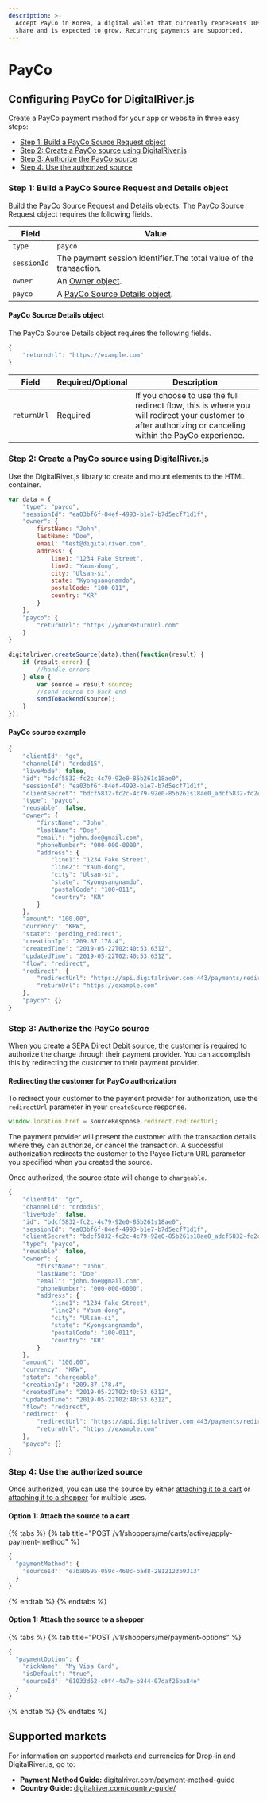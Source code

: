 ```yaml
---
description: >-
  Accept PayCo in Korea, a digital wallet that currently represents 10% market
  share and is expected to grow. Recurring payments are supported.
---
```


# PayCo

## Configuring PayCo for DigitalRiver.js

Create a PayCo payment method for your app or website in three easy steps:

* [Step 1: Build a PayCo Source Request object](payco.md#step-1-build-a-payco-source-request-and-details-object)
* [Step 2: Create a PayCo source using DigitalRiver.js](payco.md#step-2-create-a-payco-source-using-digitalriver-js)
* [Step 3: Authorize the PayCo source](payco.md#step-3-authorize-the-payco-source)
* [Step 4: Use the authorized source](payco.md#step-4-use-the-authorized-source)

### Step 1: Build a PayCo Source Request and Details object

Build the PayCo Source Request and Details objects. The PayCo Source Request object requires the following fields.

| Field       | Value                                                                  |
| ----------- | ---------------------------------------------------------------------- |
| `type`      | `payco`                                                                |
| `sessionId` | The payment session identifier.The total value of the transaction.     |
| `owner`     | An [Owner object](common-payment-objects.md#owner-object).             |
| `payco`     | A [PayCo Source Details object](payco.md#payco-source-details-object). |

#### PayCo Source Details object

The PayCo Source Details object requires the following fields.

```javascript
{
    "returnUrl": "https://example.com"
}
```

| Field       | Required/Optional | Description                                                                                                                                               |
| ----------- | ----------------- | --------------------------------------------------------------------------------------------------------------------------------------------------------- |
| `returnUrl` | Required          | If you choose to use the full redirect flow, this is where you will redirect your customer to after authorizing or canceling within the PayCo experience. |

### Step 2: Create a PayCo source using DigitalRiver.js

Use the DigitalRiver.js library to create and mount elements to the HTML container.

```javascript
var data = {
    "type": "payco",
    "sessionId": "ea03bf6f-84ef-4993-b1e7-b7d5ecf71d1f",
    "owner": {
        firstName: "John",
        lastName: "Doe",
        email: "test@digitalriver.com",
        address: {
            line1: "1234 Fake Street",
            line2: "Yaum-dong",
            city: "Ulsan-si",
            state: "Kyongsangnamdo",
            postalCode: "100-011",
            country: "KR"
        }
    },
    "payco": {
        "returnUrl": "https://yourReturnUrl.com"
    }
}
  
digitalriver.createSource(data).then(function(result) {
    if (result.error) {
        //handle errors
    } else {
        var source = result.source;
        //send source to back end
        sendToBackend(source);
    }
});
```

#### PayCo source example

```javascript
{
    "clientId": "gc",
    "channelId": "drdod15",
    "liveMode": false,
    "id": "bdcf5832-fc2c-4c79-92e0-85b261s18ae0",
    "sessionId": "ea03bf6f-84ef-4993-b1e7-b7d5ecf71d1f",    
    "clientSecret": "bdcf5832-fc2c-4c79-92e0-85b261s18ae0_adcf5832-fc2c-4c79-92e0-85b261s18ae0",
    "type": "payco",
    "reusable": false,
    "owner": {
        "firstName": "John",
        "lastName": "Doe",
        "email": "john.doe@gmail.com",
        "phoneNumber": "000-000-0000",
        "address": {
            "line1": "1234 Fake Street",
            "line2": "Yaum-dong",
            "city": "Ulsan-si",
            "state": "Kyongsangnamdo",
            "postalCode": "100-011",
            "country": "KR"
        }
    },
    "amount": "100.00",
    "currency": "KRW",
    "state": "pending_redirect",
    "creationIp": "209.87.178.4",
    "createdTime": "2019-05-22T02:40:53.631Z",
    "updatedTime": "2019-05-22T02:40:53.631Z",
    "flow": "redirect",
    "redirect": {
        "redirectUrl": "https://api.digitalriver.com:443/payments/redirects/06e428cf-e23e-4ee9-b64f-ce17de062fd1?apiKey=pk_test_6cb0fe9ce312d093a9ad906f6c589e2d",
        "returnUrl": "https://example.com"
    },
    "payco": {}
}
```

### Step 3: Authorize the PayCo source

When you create a SEPA Direct Debit source, the customer is required to authorize the charge through their payment provider. You can accomplish this by redirecting the customer to their payment provider.

#### Redirecting the customer for PayCo authorization

To redirect your customer to the payment provider for authorization, use the `redirectUrl` parameter in your `createSource` response.

```javascript
window.location.href = sourceResponse.redirect.redirectUrl;
```

The payment provider will present the customer with the transaction details where they can authorize, or cancel the transaction. A successful authorization redirects the customer to the Payco Return URL parameter you specified when you created the source.

Once authorized, the source state will change to `chargeable`.

```javascript
{
    "clientId": "gc",
    "channelId": "drdod15",
    "liveMode": false,
    "id": "bdcf5832-fc2c-4c79-92e0-85b261s18ae0",
    "sessionId": "ea03bf6f-84ef-4993-b1e7-b7d5ecf71d1f",    
    "clientSecret": "bdcf5832-fc2c-4c79-92e0-85b261s18ae0_adcf5832-fc2c-4c79-92e0-85b261s18ae0",
    "type": "payco",
    "reusable": false,
    "owner": {
        "firstName": "John",
        "lastName": "Doe",
        "email": "john.doe@gmail.com",
        "phoneNumber": "000-000-0000",
        "address": {
            "line1": "1234 Fake Street",
            "line2": "Yaum-dong",
            "city": "Ulsan-si",
            "state": "Kyongsangnamdo",
            "postalCode": "100-011",
            "country": "KR"
        }
    },
    "amount": "100.00",
    "currency": "KRW",
    "state": "chargeable",
    "creationIp": "209.87.178.4",
    "createdTime": "2019-05-22T02:40:53.631Z",
    "updatedTime": "2019-05-22T02:40:53.631Z",
    "flow": "redirect",
    "redirect": {
        "redirectUrl": "https://api.digitalriver.com:443/payments/redirects/06e428cf-e23e-4ee9-b64f-ce17de062fd1?apiKey=pk_test_6cb0fe9ce312d093a9ad906f6c589e2d",
        "returnUrl": "https://example.com"
    },
    "payco": {}
}
```

### Step 4: Use the authorized source

Once authorized, you can use the source by either [attaching it to a cart](../../../sources/#attaching-a-payment-method-to-an-order-or-cart) or [attaching it to a shopper](../../../sources/#attaching-a-payment-method-to-a-customer) for multiple uses.

#### Option 1: Attach the source to a cart

{% tabs %}
{% tab title="POST /v1/shoppers/me/carts/active/apply-payment-method" %}
```javascript
{
  "paymentMethod": {
    "sourceId": "e7ba0595-059c-460c-bad8-2812123b9313"
  }
}
```
{% endtab %}
{% endtabs %}

#### Option 1: Attach the source to a shopper

{% tabs %}
{% tab title="POST /v1/shoppers/me/payment-options" %}
```javascript
{
  "paymentOption": {
    "nickName": "My Visa Card",
    "isDefault": "true",
    "sourceId": "61033d62-c0f4-4a7e-b844-07daf26ba84e"
  }
}
```
{% endtab %}
{% endtabs %}

## Supported markets

For information on supported markets and currencies for Drop-in and DigitalRiver.js, go to:&#x20;

* **Payment Method Guide:** [digitalriver.com/payment-method-guide](https://www.digitalriver.com/payment-method-guide/)
* **Country Guide:** [digitalriver.com/country-guide/](https://www.digitalriver.com/country-guide/)
